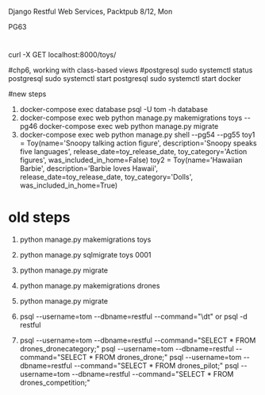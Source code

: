 Django Restful Web Services, Packtpub
8/12, Mon

PG63


#
curl -X GET localhost:8000/toys/


#chp6, working with class-based views
#postgresql
sudo systemctl status postgresql
sudo systemctl start postgresql
sudo systemctl start docker

#new steps
1. docker-compose exec database psql -U tom -h database
2. docker-compose exec web python manage.py makemigrations toys  --pg46 
   docker-compose exec web python manage.py migrate 
3. docker-compose exec web python manage.py shell                --pg54 
   --pg55
   toy1 = Toy(name='Snoopy talking action figure', description='Snoopy speaks five languages', release_date=toy_release_date, toy_category='Action figures', was_included_in_home=False)
   toy2 = Toy(name='Hawaiian Barbie', description='Barbie loves Hawaii', release_date=toy_release_date, toy_category='Dolls', was_included_in_home=True)
   
# old steps
1. python manage.py makemigrations toys
2. python manage.py sqlmigrate toys 0001
3. python manage.py migrate 

1. python manage.py makemigrations drones
2. python manage.py migrate 
3. psql --username=tom --dbname=restful --command="\dt"
   or psql -d restful
4. psql --username=tom --dbname=restful --command="SELECT * FROM drones_dronecategory;"
   psql --username=tom --dbname=restful --command="SELECT * FROM drones_drone;"
   psql --username=tom --dbname=restful --command="SELECT * FROM drones_pilot;"
   psql --username=tom --dbname=restful --command="SELECT * FROM drones_competition;"

